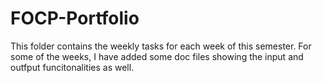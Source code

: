 # FOCP-Portfolio
This folder contains the weekly tasks for each week of this semester. For some of the weeks, I have added some doc files showing the input and outfput funcitonalities as well.
